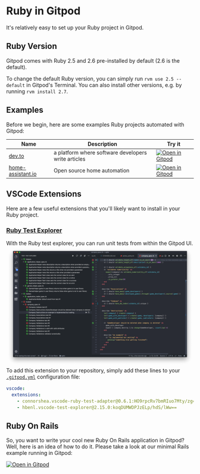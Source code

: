 # Ruby in Gitpod

It's relatively easy to set up your Ruby project in Gitpod.

## Ruby Version
Gitpod comes with Ruby 2.5 and 2.6 pre-installed by default (2.6 is the default).

To change the default Ruby version, you can simply run `rvm use 2.5 --default` in Gitpod's Terminal. You can also install other versions, e.g. by running `rvm install 2.7`.

## Examples
Before we begin, here are some examples Ruby projects automated with Gitpod:

Name | Description | Try it
---------|----------|---------
 [dev.to](https://github.com/thepracticaldev/dev.to) | a platform where software developers write articles | [![Open in Gitpod](https://gitpod.io/button/open-in-gitpod.svg)](https://gitpod.io/#https://github.com/thepracticaldev/dev.to)
 [home-assistant.io](https://github.com/home-assistant/home-assistant.io) | Open source home automation | [![Open in Gitpod](https://gitpod.io/button/open-in-gitpod.svg)](https://gitpod.io/#https://github.com/home-assistant/home-assistant.io)

## VSCode Extensions

Here are a few useful extensions that you'll likely want to install in your Ruby project.

### [Ruby Test Explorer](https://marketplace.visualstudio.com/items?itemName=connorshea.vscode-ruby-test-adapter)
With the Ruby test explorer, you can run unit tests from within the Gitpod UI.
![](./images/ruby_test_ui.png)
To add this extension to your repository, simply add these lines to your [`.gitpod.yml`](https://www.gitpod.io/docs/config-gitpod-file/) configuration file:
```YAML
vscode:
  extensions:
    - connorshea.vscode-ruby-test-adapter@0.6.1:HO9rpcRv7bmRIuo7Mty/zg==
    - hbenl.vscode-test-explorer@2.15.0:koqDUMWDPJzELp/hdS/lWw==
```

## Ruby On Rails

So, you want to write your cool new Ruby On Rails application in Gitpod? Well, here is an idea of how to do it. Please take a look at our minimal Rails example running in Gitpod:

[![Open in Gitpod](https://gitpod.io/button/open-in-gitpod.svg)](https://gitpod.io/#https://github.com/JesterOrNot/Gitpod-Ruby-On-Rails)

